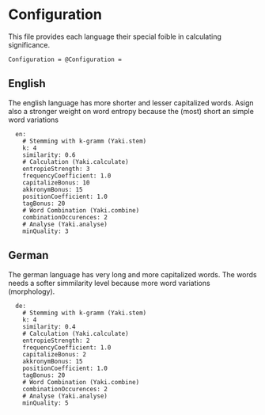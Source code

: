 # Configuration
This file provides each language their special foible in calculating significance.

    Configuration = @Configuration =
    
## English
The english language has more shorter and lesser capitalized words. Asign also a stronger
weight on word entropy because the (most) short an simple word variations

      en:
        # Stemming with k-gramm (Yaki.stem)
        k: 4
        similarity: 0.6
        # Calculation (Yaki.calculate)
        entropieStrength: 3
        frequencyCoefficient: 1.0
        capitalizeBonus: 10
        akkronymBonus: 15
        positionCoefficient: 1.0
        tagBonus: 20
        # Word Combination (Yaki.combine)
        combinationOccurences: 2
        # Analyse (Yaki.analyse)
        minQuality: 3
        
## German
The german language has very long and more capitalized words. The words needs a
softer simmilarity level because more word variations (morphology).

      de:
        # Stemming with k-gramm (Yaki.stem)
        k: 4
        similarity: 0.4
        # Calculation (Yaki.calculate)
        entropieStrength: 2
        frequencyCoefficient: 1.0
        capitalizeBonus: 2
        akkronymBonus: 15
        positionCoefficient: 1.0
        tagBonus: 20
        # Word Combination (Yaki.combine)
        combinationOccurences: 2
        # Analyse (Yaki.analyse)
        minQuality: 5